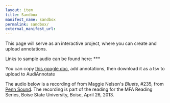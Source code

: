 ```yaml
---
layout: item
title: Sandbox
manifest_name: sandbox
permalink: sandbox/
external_manifest_url: 
---
```

<!-- Add an essay or interpretive material below this line,
using HTML or markdown.  Do not modify this file above this line -->

This page will serve as an interactive project, where you can create and upload annotations. 

Links to sample audio can be found here: ***

You can copy [this google doc](https://docs.google.com/spreadsheets/u/1/d/1ImjhjLD1g-lQulJX3UJe4Y91z04EOriYCqiN1rz9gnw/copy#gid=0), add annotations, then download it as a tsv to upload to AudiAnnotate

The audio below is a recording of from Maggie Nelson's *Bluets*, #235, from [Penn Sound](https://writing.upenn.edu/pennsound/x/Nelson.php). The recording is part of the reading for the MFA Reading Series, Boise State University, Boise, April 26, 2013.
